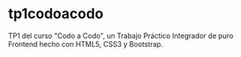 # tp1codoacodo
TP1 del curso "Codo a Codo", un Trabajo Práctico Integrador de puro Frontend hecho con HTML5, CSS3 y Bootstrap.
